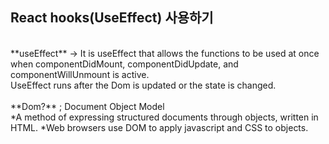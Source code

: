 
## React hooks(UseEffect) 사용하기
<br>
**useEffect** -> It is useEffect that allows the functions to be used at once when componentDidMount, componentDidUpdate, and componentWillUnmount is active.
<br>
UseEffect runs after the Dom is updated or the state is changed.
<br>
<br>
**Dom?** ; Document Object Model
<br>
*A method of expressing structured documents through objects, written in HTML.
*Web browsers use DOM to apply javascript and CSS to objects.
